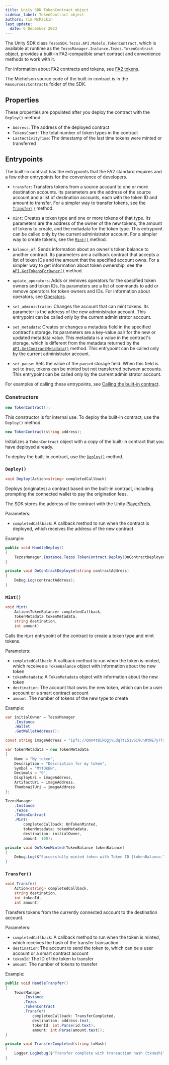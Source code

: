 ```yaml
---
title: Unity SDK TokenContract object
sidebar_label: TokenContract object
authors: Tim McMackin
last_update:
  date: 6 December 2023
---
```


The Unity SDK class `TezosSDK.Tezos.API.Models.TokenContract`, which is available at runtime as the `TezosManager.Instance.Tezos.TokenContract` object, provides a built-in FA2-compatible smart contract and convenience methods to work with it.

For information about FA2 contracts and tokens, see [FA2 tokens](/architecture/tokens/FA2).

The Michelson source code of the built-in contract is in the `Resources/Contracts` folder of the SDK.

## Properties

These properties are populated after you deploy the contract with the `Deploy()` method:

- `Address`: The address of the deployed contract
- `TokensCount`: The total number of token types in the contract
- `LastActivityTime`: The timestamp of the last time tokens were minted or transferred

## Entrypoints

The built-in contract has the entrypoints that the FA2 standard requires and a few other entrypoints for the convenience of developers.

- `transfer`: Transfers tokens from a source account to one or more destination accounts.
Its parameters are the address of the source account and a list of destination accounts, each with the token ID and amount to transfer.
For a simpler way to transfer tokens, see the [`Transfer()`](#transfer) method.

- `mint`: Creates a token type and one or more tokens of that type.
Its parameters are the address of the owner of the new tokens, the amount of tokens to create, and the metadata for the token type.
This entrypoint can be called only by the current administrator account.
For a simpler way to create tokens, see the [`Mint()`](#mint) method.

- `balance_of`: Sends information about an owner's token balance to another contract.
Its parameters are a callback contract that accepts a list of token IDs and the amount that the specified account owns.
For a simpler way to get information about token ownership, see the [`API.GetTokensForOwner()`](/unity/reference/API#gettokensforowner) method.

- `update_operators`: Adds or removes operators for the specified token owners and token IDs.
Its parameters are a list of commands to add or remove operators for token owners and IDs.
For information about operators, see [Operators](/architecture/tokens/FA2#operators).

- `set_administrator`: Changes the account that can mint tokens.
Its parameter is the address of the new administrator account.
This entrypoint can be called only by the current administrator account.

- `set_metadata`: Creates or changes a metadata field in the specified contract's storage.
Its parameters are a key-value pair for the new or updated metadata value.
This metadata is a value in the contract's storage, which is different from the metadata returned by the [`API.GetContractMetadata()`](/unity/reference/API#getcontractmetadata) method.
This entrypoint can be called only by the current administrator account.

- `set_pause`: Sets the value of the `paused` storage field.
When this field is set to true, tokens can be minted but not transferred between accounts.
This entrypoint can be called only by the current administrator account.

For examples of calling these entrypoints, see [Calling the built-in contract](/unity/managing-contracts#calling-contracts).

### Constructors

```csharp
new TokenContract();
```

This constructor is for internal use.
To deploy the built-in contract, use the `Deploy()` method.

```csharp
new TokenContract(string address);
```

Initializes a `TokenContract` object with a copy of the built-in contract that you have deployed already.

To deploy the built-in contract, use the [`Deploy()`](#deploy) method.

### `Deploy()`

```csharp
void Deploy(Action<string> completedCallback)
```

Deploys (originates) a contract based on the built-in contract, including prompting the connected wallet to pay the origination fees.

The SDK stores the address of the contract with the Unity [PlayerPrefs](https://docs.unity3d.com/ScriptReference/PlayerPrefs.html).

Parameters:

- `completedCallback`: A callback method to run when the contract is deployed, which receives the address of the new contract

Example:

```csharp
public void HandleDeploy()
{
    TezosManager.Instance.Tezos.TokenContract.Deploy(OnContractDeployed);
}

private void OnContractDeployed(string contractAddress)
{
    Debug.Log(contractAddress);
}
```

### `Mint()`

```csharp
void Mint(
    Action<TokenBalance> completedCallback,
    TokenMetadata tokenMetadata,
    string destination,
    int amount)
```

Calls the `Mint` entrypoint of the contract to create a token type and mint tokens.

Parameters:

- `completedCallback`: A callback method to run when the token is minted, which receives a `TokenBalance` object with information about the new token
- `tokenMetadata`: A `TokenMetadata` object with information about the new token
- `destination`: The account that owns the new token, which can be a user account or a smart contract account
- `amount`: The number of tokens of the new type to create

Example:

```csharp
var initialOwner = TezosManager
    .Instance
    .Wallet
    .GetWalletAddress();

const string imageAddress = "ipfs://QmX4t8ikQgjvLdqTtL51v6iVun9tNE7y7Txiw4piGQVNgK";

var tokenMetadata = new TokenMetadata
{
    Name = "My token",
    Description = "Description for my token",
    Symbol = "MYTOKEN",
    Decimals = "0",
    DisplayUri = imageAddress,
    ArtifactUri = imageAddress,
    ThumbnailUri = imageAddress
};

TezosManager
    .Instance
    .Tezos
    .TokenContract
    .Mint(
        completedCallback: OnTokenMinted,
        tokenMetadata: tokenMetadata,
        destination: initialOwner,
        amount: 100);

private void OnTokenMinted(TokenBalance tokenBalance)
{
    Debug.Log($"Successfully minted token with Token ID {tokenBalance.TokenId}");
}
```

### `Transfer()`

```csharp
void Transfer(
    Action<string> completedCallback,
    string destination,
    int tokenId,
    int amount)
```

Transfers tokens from the currently connected account to the destination account.

Parameters:

- `completedCallback`: A callback method to run when the token is minted, which receives the hash of the transfer transaction
- `destination`: The account to send the token to, which can be a user account or a smart contract account
- `tokenId`: The ID of the token to transfer
- `amount`: The number of tokens to transfer

Example:

```csharp
public void HandleTransfer()
{
    TezosManager
        .Instance
        .Tezos
        .TokenContract
        .Transfer(
            completedCallback: TransferCompleted,
            destination: address.text,
            tokenId: int.Parse(id.text),
            amount: int.Parse(amount.text));
}

private void TransferCompleted(string txHash)
{
    Logger.LogDebug($"Transfer complete with transaction hash {txHash}");
}
```
